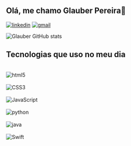 ## Olá, me chamo Glauber Pereira👋

[![linkedin](https://img.shields.io/badge/LinkedIn-0077B5?style=for-the-badge&logo=linkedin&logoColor=white)](https://www.linkedin.com/in/glauber-pereira-202bba30b)
[![gmail](https://img.shields.io/badge/Gmail-D14836?style=for-the-badge&logo=gmail&logoColor=white)](https://glauberpereira2004@gmail.com)


![Glauber GitHub stats](https://github-readme-stats.vercel.app/api?username=glauberpereira-2004&show_icons=true&theme=dracula)

## Tecnologias que uso no meu dia

<div style="display: inline_block"><br/>
  <img align="center" alt="html5" src= "https://img.shields.io/badge/HTML5-E34F26?style=for-the-badge&logo=html5&logoColor=white"/>
</div>

<div style="display: inline_block"><br/>
  <img align="center" alt="CSS3" src= "https://img.shields.io/badge/CSS3-1572B6?style=for-the-badge&logo=css3&logoColor=white"/>
</div>

<div style="display: inline_block"><br/>
  <img align="center" alt="JavaScript" src= "https://img.shields.io/badge/JavaScript-323330?style=for-the-badge&logo=javascript&logoColor=F7DF1E"/>
</div>

<div style="display: inline_block"><br/>
  <img align="center" alt="python" src= "https://img.shields.io/badge/Python-14354C?style=for-the-badge&logo=python&logoColor=white"/>
</div>

<div style="display: inline_block"><br/>
  <img align="center" alt="java" src= "https://img.shields.io/badge/Java-ED8B00?style=for-the-badge&logo=openjdk&logoColor=white"/>
</div>

<div style="display: inline_block"><br/>
  <img align="center" alt="Swift" src= "https://img.shields.io/badge/Swift-FA7343?style=for-the-badge&logo=swift&logoColor=white"/>
</div>
